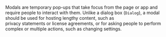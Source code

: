 Modals are temporary pop-ups that take focus from the page or app and require people to interact with them. Unlike a dialog box (`Dialog`), a modal should be used for hosting lengthy content, such as privacy statements or license agreements, or for asking people to perform complex or multiple actions, such as changing settings.
